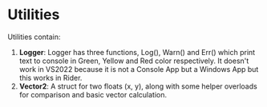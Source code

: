 # Utilities

Utilities contain:

1. **Logger**: Logger has three functions, Log(), Warn() and Err() which print text to console in Green, Yellow and Red color respectively. It doesn't work in VS2022 because it is not a Console App but a Windows App but this works in Rider.
2. **Vector2**: A struct for two floats (x, y), along with some helper overloads for comparison and basic vector calculation.